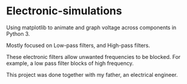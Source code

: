 # Electronic-simulations

Using matplotlib to animate and graph voltage across components in Python 3.

Mostly focused on Low-pass filters, and High-pass filters.

These electronic filters allow unwanted frequencies to be blocked. For example, a low pass filter blocks of high frequency.

This project was done together with my father, an electrical engineer.
